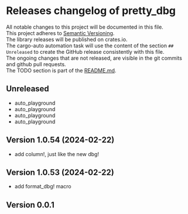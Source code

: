 # Releases changelog of pretty_dbg

All notable changes to this project will be documented in this file.  
This project adheres to [Semantic Versioning](https://semver.org/spec/v2.0.0.html).  
The library releases will be published on crates.io.  
The cargo-auto automation task will use the content of the section `## Unreleased` to create
the GitHub release consistently with this file.  
The ongoing changes that are not released, are visible in the git commits and github pull requests.  
The TODO section is part of the [README.md](https://github.com/bestia-dev/pretty_dbg).  

## Unreleased
- auto_playground
- auto_playground
- auto_playground
- auto_playground

## Version 1.0.54 (2024-02-22)

- add column!, just like the new dbg!

## Version 1.0.53 (2024-02-22)

- add format_dbg! macro

## Version 0.0.1
